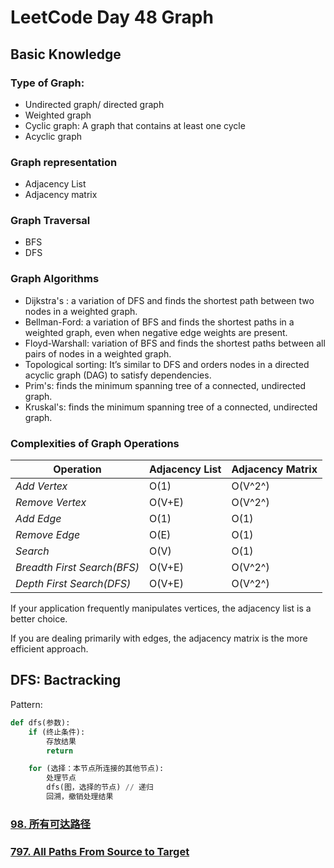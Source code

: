 # LeetCode Day 48 Graph

## Basic Knowledge

### Type of Graph:

- Undirected graph/ directed graph
- Weighted graph
- Cyclic graph: A graph that contains at least one cycle
- Acyclic graph

### **Graph representation**

- Adjacency List
- Adjacency matrix

### Graph Traversal

- BFS
- DFS

### Graph Algorithms

- Dijkstra's : a variation of DFS and finds the shortest path between two nodes in a weighted graph.
- Bellman-Ford: a variation of BFS and finds the shortest paths in a weighted graph, even when negative edge weights are present.
- Floyd-Warshall: variation of BFS and finds the shortest paths between all pairs of nodes in a weighted graph.
- Topological sorting: It’s similar to DFS and orders nodes in a directed acyclic graph (DAG) to satisfy dependencies.
- Prim's: finds the minimum spanning tree of a connected, undirected graph.
- Kruskal's: finds the minimum spanning tree of a connected, undirected graph.

### Complexities of Graph Operations

| **Operation**               | **Adjacency List** | **Adjacency Matrix** |
| --------------------------- | ------------------ | -------------------- |
| *Add Vertex*                | O(1)               | O(V^2^)              |
| *Remove Vertex*             | O(V+E)             | O(V^2^)              |
| *Add Edge*                  | O(1)               | O(1)                 |
| *Remove Edge*               | O(E)               | O(1)                 |
| *Search*                    | O(V)               | O(1)                 |
| *Breadth First Search(BFS)* | O(V+E)             | O(V^2^)              |
| *Depth First Search(DFS)*   | O(V+E)             | O(V^2^)              |

If your application frequently manipulates vertices, the adjacency list is a better choice.

If you are dealing primarily with edges, the adjacency matrix is the more efficient approach.



## DFS: Bactracking

Pattern:

```python
def dfs(参数):
    if (终止条件):
        存放结果
        return

    for (选择：本节点所连接的其他节点):
        处理节点
        dfs(图，选择的节点) // 递归
        回溯，撤销处理结果
```



### [98. 所有可达路径](https://kamacoder.com/problempage.php?pid=1170)

### [797. All Paths From Source to Target](https://leetcode.com/problems/all-paths-from-source-to-target/)